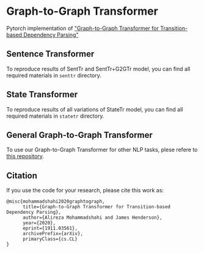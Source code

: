 # Graph-to-Graph Transformer
Pytorch implementation of ["Graph-to-Graph Transformer for Transition-based Dependency Parsing"](https://arxiv.org/abs/1911.03561)

## Sentence Transformer

To reproduce results of SentTr and SentTr+G2GTr model, you can find all required materials in `senttr` directory.

## State Transformer

To reproduce results of all variations of StateTr model, you can find all required materials in `statetr` directory.

## General Graph-to-Graph Transformer

To use our Graph-to-Graph Transformer for other NLP tasks, plese refere to [this repository]().  

## Citation

If you use the code for your research, please cite this work as:

```
@misc{mohammadshahi2020graphtograph,
      title={Graph-to-Graph Transformer for Transition-based Dependency Parsing}, 
      author={Alireza Mohammadshahi and James Henderson},
      year={2020},
      eprint={1911.03561},
      archivePrefix={arXiv},
      primaryClass={cs.CL}
}
```
